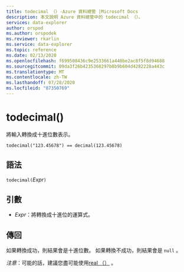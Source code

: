 ```yaml
---
title: todecimal （）-Azure 資料總管 |Microsoft Docs
description: 本文說明 Azure 資料總管中的 todecimal （）。
services: data-explorer
author: orspod
ms.author: orspodek
ms.reviewer: rkarlin
ms.service: data-explorer
ms.topic: reference
ms.date: 02/13/2020
ms.openlocfilehash: f699508436c9e2533661a440be2ac8f5f8d94688
ms.sourcegitcommit: 09da3f26b4235368297b8b9b604d4282228a443c
ms.translationtype: MT
ms.contentlocale: zh-TW
ms.lasthandoff: 07/28/2020
ms.locfileid: "87350769"
---
```

# <a name="todecimal"></a>todecimal()

將輸入轉換成十進位數表示。

```kusto
todecimal("123.45678") == decimal(123.45678)
```

## <a name="syntax"></a>語法

`todecimal(`*Expr*`)`

## <a name="arguments"></a>引數

* *Expr*：將轉換成十進位的運算式。 

## <a name="returns"></a>傳回

如果轉換成功，則結果會是十進位數。
如果轉換不成功，則結果會是 `null` 。
 
*注意*：可能的話，建議您盡可能使用[real （）](./scalar-data-types/real.md) 。